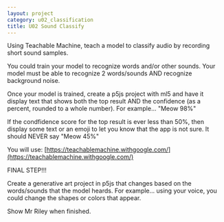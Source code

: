 ```yaml
---
layout: project
category: u02_classification
title: U02 Sound Classify
---
```


Using Teachable Machine, teach a model to classify audio by recording short sound samples.

You could train your model to recognize words and/or other sounds. Your model must be able to recognize 2 words/sounds AND recognize background noise.

Once your model is trained, create a p5js project with ml5 and have it display text that shows both the top result AND the confidence (as a percent, rounded to a whole number). For example... "Meow 98%"

If the condfidence score for the top result is ever less than 50%, then display some text or an emoji to let you know that the app is not sure. It should NEVER say "Meow 45%"

You will use: [https://teachablemachine.withgoogle.com/](https://teachablemachine.withgoogle.com/)

FINAL STEP!!!

Create a generative art project in p5js that changes based on the words/sounds that the model heards. For example... using your voice, you could change the shapes or colors that appear.

Show Mr Riley when finished.